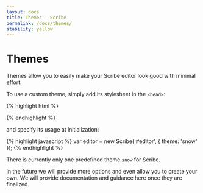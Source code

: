 ```yaml
---
layout: docs
title: Themes - Scribe
permalink: /docs/themes/
stability: yellow
---
```


# Themes

Themes allow you to easily make your Scribe editor look good with minimal effort.

To use a custom theme, simply add its stylesheet in the `<head>`:

{% highlight html %}
<link rel="stylesheet" href="http://stypi.github.io/scribe/css/scribe.snow.css" />
{% endhighlight %}

and specify its usage at initialization:

{% highlight javascript %}
var editor = new Scribe('#editor', {
  theme: 'snow'
});
{% endhighlight %}

There is currently only one predefined theme `snow` for Scribe.

In the future we will provide more options and even allow you to create your own. We will provide documentation and guidance here once they are finalized.
